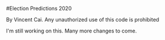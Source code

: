 #Election Predictions 2020

By Vincent Cai. Any unauthorized use of this code is prohibited

I'm still working on this. Many more changes to come.
